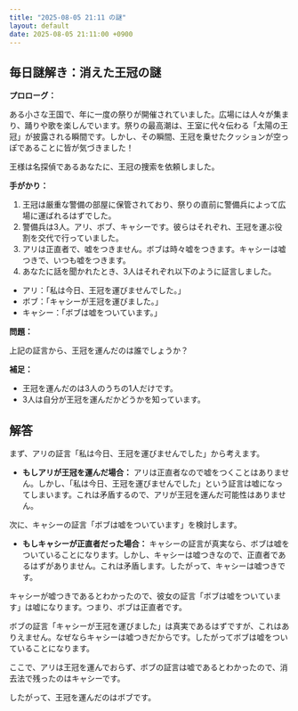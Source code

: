 ```yaml
---
title: "2025-08-05 21:11 の謎"
layout: default
date: 2025-08-05 21:11:00 +0900
---
```

## 毎日謎解き：消えた王冠の謎

**プロローグ：**

ある小さな王国で、年に一度の祭りが開催されていました。広場には人々が集まり、踊りや歌を楽しんでいます。祭りの最高潮は、王室に代々伝わる「太陽の王冠」が披露される瞬間です。しかし、その瞬間、王冠を乗せたクッションが空っぽであることに皆が気づきました！

王様は名探偵であるあなたに、王冠の捜索を依頼しました。

**手がかり：**

1.  王冠は厳重な警備の部屋に保管されており、祭りの直前に警備兵によって広場に運ばれるはずでした。
2.  警備兵は3人。アリ、ボブ、キャシーです。彼らはそれぞれ、王冠を運ぶ役割を交代で行っていました。
3.  アリは正直者で、嘘をつきません。ボブは時々嘘をつきます。キャシーは嘘つきで、いつも嘘をつきます。
4.  あなたに話を聞かれたとき、3人はそれぞれ以下のように証言しました。

*   アリ：「私は今日、王冠を運びませんでした。」
*   ボブ：「キャシーが王冠を運びました。」
*   キャシー：「ボブは嘘をついています。」

**問題：**

上記の証言から、王冠を運んだのは誰でしょうか？

**補足：**

*   王冠を運んだのは3人のうちの1人だけです。
*   3人は自分が王冠を運んだかどうかを知っています。

## 解答

まず、アリの証言「私は今日、王冠を運びませんでした」から考えます。

*   **もしアリが王冠を運んだ場合：** アリは正直者なので嘘をつくことはありません。しかし、「私は今日、王冠を運びませんでした」という証言は嘘になってしまいます。これは矛盾するので、アリが王冠を運んだ可能性はありません。

次に、キャシーの証言「ボブは嘘をついています」を検討します。

*   **もしキャシーが正直者だった場合：** キャシーの証言が真実なら、ボブは嘘をついていることになります。しかし、キャシーは嘘つきなので、正直者であるはずがありません。これは矛盾します。したがって、キャシーは嘘つきです。

キャシーが嘘つきであるとわかったので、彼女の証言「ボブは嘘をついています」は嘘になります。つまり、ボブは正直者です。

ボブの証言「キャシーが王冠を運びました」は真実であるはずですが、これはありえません。なぜならキャシーは嘘つきだからです。したがってボブは嘘をついていることになります。

ここで、アリは王冠を運んでおらず、ボブの証言は嘘であるとわかったので、消去法で残ったのはキャシーです。

したがって、王冠を運んだのはボブです。
